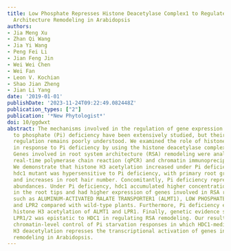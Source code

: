 ```yaml
---
title: Low Phosphate Represses Histone Deacetylase Complex1 to Regulate Root System
  Architecture Remodeling in Arabidopsis
authors:
- Jia Meng Xu
- Zhan Qi Wang
- Jia Yi Wang
- Peng Fei Li
- Jian Feng Jin
- Wei Wei Chen
- Wei Fan
- Leon V. Kochian
- Shao Jian Zheng
- Jian Li Yang
date: '2019-01-01'
publishDate: '2023-11-24T09:22:49.082448Z'
publication_types: ["2"]
publication: '*New Phytologist*'
doi: 10/ggdwxt
abstract: The mechanisms involved in the regulation of gene expression in response
  to phosphate (Pi) deficiency have been extensively studied, but their chromatin-level
  regulation remains poorly understood. We examined the role of histone acetylation
  in response to Pi deficiency by using the histone deacetylase complex1 (hdc1) mutant.
  Genes involved in root system architecture (RSA) remodeling were analyzed by quantitative
  real-time polymerase chain reaction (qPCR) and chromatin immunoprecipitation qPCR.
  We demonstrate that histone H3 acetylation increased under Pi deficiency, and the
  hdc1 mutant was hypersensitive to Pi deficiency, with primary root growth inhibition
  and increases in root hair number. Concomitantly, Pi deficiency repressed HDC1 protein
  abundances. Under Pi deficiency, hdc1 accumulated higher concentrations of Fe3+
  in the root tips and had higher expression of genes involved in RSA remodeling,
  such as ALUMINUM-ACTIVATED MALATE TRANSPORTER1 (ALMT1), LOW PHOSPHATE ROOT1 (LPR1),
  and LPR2 compared with wild-type plants. Furthermore, Pi deficiency enriched the
  histone H3 acetylation of ALMT1 and LPR1. Finally, genetic evidence showed that
  LPR1/2 was epistatic to HDC1 in regulating RSA remodeling. Our results suggest a
  chromatin-level control of Pi starvation responses in which HDC1-mediated histone
  H3 deacetylation represses the transcriptional activation of genes involved in RSA
  remodeling in Arabidopsis.
---
```

